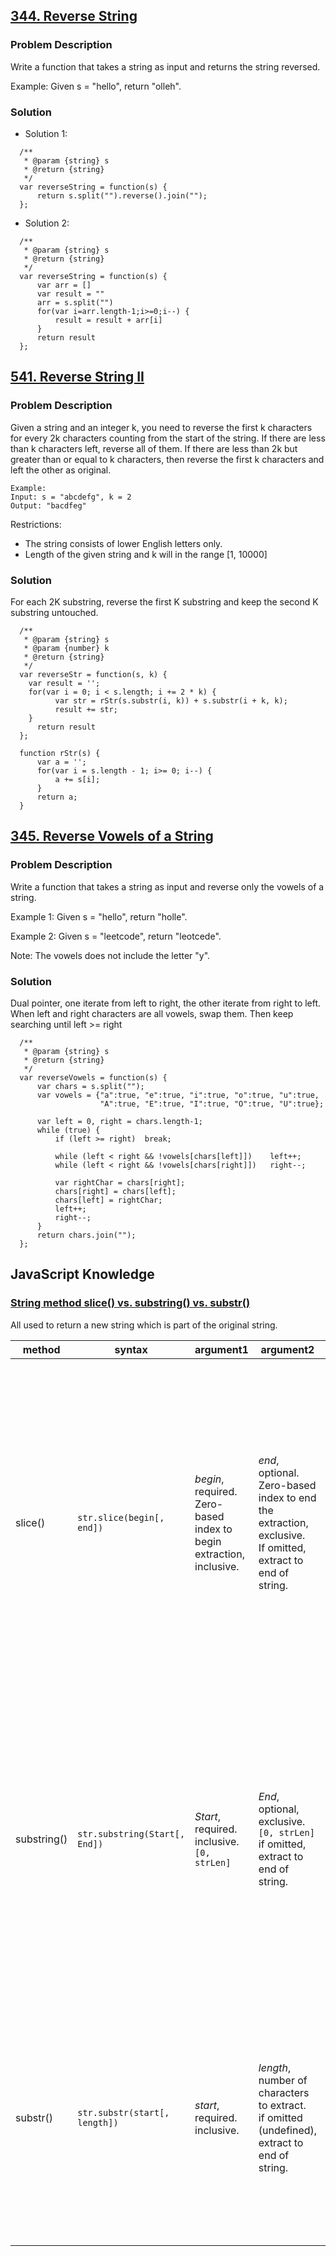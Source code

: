 ## [344. Reverse String](https://leetcode.com/problems/reverse-string/description/)
### Problem Description
Write a function that takes a string as input and returns the string reversed.

Example:
Given s = "hello", return "olleh".

### Solution
- Solution 1:
```
  /**
   * @param {string} s
   * @return {string}
   */
  var reverseString = function(s) {
      return s.split("").reverse().join("");
  };
```
- Solution 2:
```
  /**
   * @param {string} s
   * @return {string}
   */
  var reverseString = function(s) {
      var arr = []
      var result = ""
      arr = s.split("")
      for(var i=arr.length-1;i>=0;i--) {
          result = result + arr[i]
      }
      return result
  };
```

## [541. Reverse String II](https://leetcode.com/problems/reverse-string-ii/description/)
### Problem Description
Given a string and an integer k, you need to reverse the first k characters for every 2k characters counting from the start of the string. If there are less than k characters left, reverse all of them. If there are less than 2k but greater than or equal to k characters, then reverse the first k characters and left the other as original.
```
Example:
Input: s = "abcdefg", k = 2
Output: "bacdfeg"
```
Restrictions:
- The string consists of lower English letters only.
- Length of the given string and k will in the range [1, 10000]

### Solution

For each 2K substring, reverse the first K substring and keep the second K substring untouched.
```
  /**
   * @param {string} s
   * @param {number} k
   * @return {string}
   */
  var reverseStr = function(s, k) {
    var result = '';
    for(var i = 0; i < s.length; i += 2 * k) {
          var str = rStr(s.substr(i, k)) + s.substr(i + k, k);
          result += str;
    }
      return result
  };

  function rStr(s) {
      var a = '';
      for(var i = s.length - 1; i>= 0; i--) {
          a += s[i];
      }
      return a;
  }
```

## [345. Reverse Vowels of a String](https://leetcode.com/problems/reverse-vowels-of-a-string/description/)
### Problem Description
Write a function that takes a string as input and reverse only the vowels of a string.

Example 1:
Given s = "hello", return "holle".

Example 2:
Given s = "leetcode", return "leotcede".

Note:
The vowels does not include the letter "y".

### Solution

Dual pointer, one iterate from left to right, the other iterate from right to left. When left and right characters are all vowels, swap them. Then keep searching until left >= right
```
  /**
   * @param {string} s
   * @return {string}
   */
  var reverseVowels = function(s) {
      var chars = s.split("");
      var vowels = {"a":true, "e":true, "i":true, "o":true, "u":true, 
                    "A":true, "E":true, "I":true, "O":true, "U":true};

      var left = 0, right = chars.length-1;
      while (true) {  
          if (left >= right)  break;

          while (left < right && !vowels[chars[left]])    left++;
          while (left < right && !vowels[chars[right]])   right--;

          var rightChar = chars[right];
          chars[right] = chars[left];
          chars[left] = rightChar;
          left++;
          right--;
      }
      return chars.join("");
  };    
```

## JavaScript Knowledge
### [String method slice() vs. substring() vs. substr()](http://www.tothenew.com/blog/javascript-slice-vs-substring-vs-substr/)

  All used to return a new string which is part of the original string.

   method | syntax | argument1 | argument2 | rules 
  ------- | ------ | ----------| --------- | ----------------------------------
  slice() | `str.slice(begin[, end])` | _begin_, required.<br>Zero-based index to begin extraction, inclusive. | _end_, optional.<br>Zero-based index to end the extraction, exclusive.<br>If omitted, extract to end of string. | 1) if begin or end < 0 : begin or end += strLen; <br>2) if begin >= end : return empty string;<br>3) if begin or end > strLen : begin or end = strLen;<br>4) if either argument is NaN, it is treated as if it were 0.
  substring() | `str.substring(Start[, End])` | _Start_, required. inclusive.<br>`[0, strLen]` | _End_, optional, exclusive.<br>`[0, strLen]`<br>if omitted, extract to end of string.| 1) if Start >= End or Start >= strLen : return empty string.<br>2) if begin or end > strLen : begin or end = strLen;<br>3) if either argument is less than 0 or is NaN, it is treated as if it were 0.
  substr() | `str.substr(start[, length])` | _start_, required. inclusive. | _length_, number of characters to extract.<br>if omitted (undefined), extract to end of string. | 1) if start >= strLen : return empty string;<br>2) if length <= 0 or is NaN : return empty string;<br>3) if start < 0 : start += strLen;<br>4) if start is NaN : start = 0;
  
